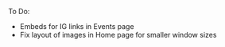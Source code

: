 To Do:
* Embeds for IG links in Events page
* Fix layout of images in Home page for smaller window sizes